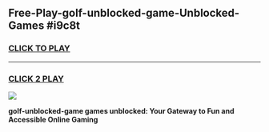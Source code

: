 
## Free-Play-golf-unblocked-game-Unblocked-Games #i9c8t
<h3>
<a href="https://news.freeplayer.one?title=golf-unblocked-game&ref=8M">CLICK TO PLAY</a></h3>
<hr>

<h3>
<a href="https://news.freeplayer.one?title=golf-unblocked-game&ref=8M">CLICK 2 PLAY</a>
  
</h3>

<a href="https://news.freeplayer.one?title=golf-unblocked-game&ref=8M"><img src="https://clearcache.store/games.png"></a>


**golf-unblocked-game games unblocked: Your Gateway to Fun and Accessible Online Gaming**
